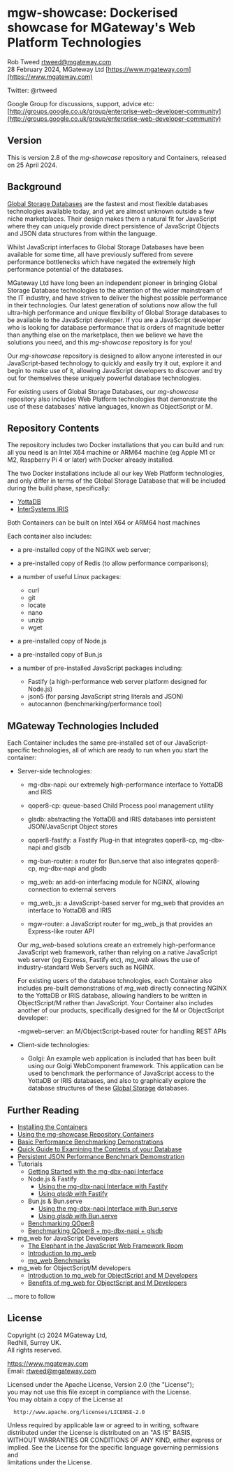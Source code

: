 # mgw-showcase: Dockerised showcase for MGateway's Web Platform Technologies
 
Rob Tweed <rtweed@mgateway.com>  
28 February 2024, MGateway Ltd [https://www.mgateway.com](https://www.mgateway.com)  

Twitter: @rtweed

Google Group for discussions, support, advice etc: [http://groups.google.co.uk/group/enterprise-web-developer-community](http://groups.google.co.uk/group/enterprise-web-developer-community)


## Version

This is version 2.8 of the *mg-showcase* repository and Containers, released on 25 April 2024.

## Background

[Global Storage Databases](https://github.com/robtweed/global_storage) are the fastest and most flexible databases technologies available today, and yet are almost unknown outside a few niche marketplaces.  Their design makes them a natural fit for JavaScript where they can uniquely provide direct persistence of JavaScript Objects and JSON data structures from within the language.

Whilst JavaScript interfaces to Global Storage Databases have been available for some time, all have previously suffered from severe performance bottlenecks which have negated the extremely high performance potential of the databases.

MGateway Ltd have long been an independent pioneer in bringing Global Storage Database technologies to the attention of the wider mainstream of the IT industry, and have striven to deliver the highest possible performance in their technologies.  Our latest generation of solutions now allow the full ultra-high performance and unique flexibility of Global Storage databases to be available to the JavaScript developer.  If you are a JavaScript developer who is looking for  database performance that is orders of magnitude better than anything else on the marketplace, then we believe we have the solutions you need, and this *mg-showcase* repository is for you!

Our *mg-showcase* repository is designed to allow anyone interested in our JavaScript-based
technology to quickly and easily try it out, explore it and begin to make use of it, allowing JavaScript developers to discover and try out for themselves these uniquely powerful database technologies.

For existing users of Global Storage Databases, our *mg-showcase* repository also includes Web Platform technologies that demonstrate the use of these databases' native languages, known as ObjectScript or M.

## Repository Contents

The repository includes two Docker installations that you can build and run: all you need is
an Intel X64 machine or ARM64 machine (eg Apple M1 or M2, Raspberry Pi 4 or later) with Docker
already installed.

The two Docker installations include all our key Web Platform technologies, and only differ in terms of the
Global Storage Database that will be included during the build phase, specifically:

- [YottaDB](https://yottadb.com/)
- [InterSystems IRIS](https://www.intersystems.com/products/intersystems-iris/)

Both Containers can be built on Intel X64 or ARM64 host machines


Each container also includes:

- a pre-installed copy of the NGINX web server;
- a pre-installed copy of Redis (to allow performance comparisons);
- a number of useful Linux packages:

  - curl
  - git
  - locate
  - nano
  - unzip
  - wget

- a pre-installed copy of Node.js
- a pre-installed copy of Bun.js
- a number of pre-installed JavaScript packages including:

  - Fastify (a high-performance web server platform designed for Node.js)
  - json5 (for parsing JavaScript string literals and JSON)
  - autocannon (benchmarking/performance tool)


## MGateway Technologies Included

Each Container includes the same pre-installed set of our JavaScript-specific technologies, 
all of which are ready to run when you start the container:

- Server-side technologies:

  - mg-dbx-napi: our extremely high-performance interface to YottaDB and IRIS
  - qoper8-cp: queue-based Child Process pool management utility
  - glsdb: abstracting the YottaDB and IRIS databases into persistent JSON/JavaScript Object stores
  - qoper8-fastify: a Fastify Plug-in that integrates qoper8-cp, mg-dbx-napi and glsdb
  - mg-bun-router: a router for Bun.serve that also integrates qoper8-cp, mg-dbx-napi and glsdb

  - mg_web: an add-on interfacing module for NGINX, allowing connection to external servers
  - mg_web_js: a JavaScript-based server for mg_web that provides an interface to YottaDB and IRIS
  - mgw-router: a JavaScript router for mg_web_js that provides an Express-like router API

  Our *mg_web*-based solutions create an extremely high-performance JavaScript web framework, rather than relying on a native JavaScript web server (eg Express, Fastify etc), *mg_web* allows the use of industry-standard Web Servers such as NGINX.

  For existing users of the database tchnologies, each Container also includes pre-built demonstrations of *mg_web* directly connecting NGINX to the YottaDB or IRIS database, allowing handlers to be written in ObjectScript/M rather than JavaScript.  Your Container also includes another of our products, specifically designed for the M or ObjectScript developer:

  -mgweb-server: an M/ObjectScript-based router for handling REST APIs

- Client-side technologies:

  - Golgi: An example web application is included that has been built using our Golgi WebComponent framework.  This application can be used to benchmark the performance of JavaScript access to the YottaDB or IRIS databases, and also to graphically explore the database structures of these [Global Storage](https://github.com/robtweed/global_storage) databases.


## Further Reading

- [Installing the Containers](./INSTALL.md)
- [Using the mg-showcase Repository Containers](./CONTAINER.md)
- [Basic Performance Benchmarking Demonstrations](./BASIC-BENCHMARKS.md)
- [Quick Guide to Examining the Contents of your Database](./DATABASE.md)
- [Persistent JSON Performance Benchmark Demomstration](./JSON-BENCHMARKS.md)
- Tutorials
  - [Getting Started with the mg-dbx-napi Interface](./TUTORIAL-MGDBX.md)
  - Node.js & Fastify
    - [Using the mg-dbx-napi Interface with Fastify](./TUTORIAL-MGDBX-FASTIFY.md)
    - [Using *glsdb* with Fastify](./TUTORIAL-GLSDB-FASTIFY.md)
  - Bun.js & Bun.serve
    - [Using the mg-dbx-napi Interface with Bun.serve](./TUTORIAL-MGDBX-BUN.md)
    - [Using *glsdb* with Bun.serve](./TUTORIAL-GLSDB-BUN.md)
  - [Benchmarking QOper8](./QOPER8-BENCHMARKS.md)
  - [Benchmarking QOper8 + mg-dbx-napi + glsdb](./GLSDB-BENCHMARKS.md)
- mg_web for JavaScript Developers
  - [The Elephant in the JavaScript Web Framework Room](./WHY-MGWEB.md)
  - [Introduction to mg_web](./MGWEB.md)
  - [mg_web Benchmarks](./MGWEB-BENCHMARKS.md)
- mg_web for ObjectScript/M developers
  - [Introduction to mg_web for ObjectScript and M Developers](./MGWEB-M.md)
  - [Benefits of mg_web for ObjectScript and M Developers](./MGWEB-BENEFITS.md)

... more to follow


## License

 Copyright (c) 2024 MGateway Ltd,                           
 Redhill, Surrey UK.                                                      
 All rights reserved.                                                     
                                                                           
  https://www.mgateway.com                                                  
  Email: rtweed@mgateway.com                                               
                                                                           
                                                                           
  Licensed under the Apache License, Version 2.0 (the "License");          
  you may not use this file except in compliance with the License.         
  You may obtain a copy of the License at                                  
                                                                           
      http://www.apache.org/licenses/LICENSE-2.0                           
                                                                           
  Unless required by applicable law or agreed to in writing, software      
  distributed under the License is distributed on an "AS IS" BASIS,        
  WITHOUT WARRANTIES OR CONDITIONS OF ANY KIND, either express or implied. 
  See the License for the specific language governing permissions and      
   limitations under the License.      
